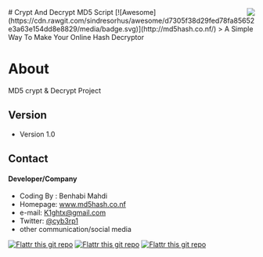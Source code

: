 <img src="icon.png" align="right" />
# Crypt And Decrypt MD5 Script [![Awesome](https://cdn.rawgit.com/sindresorhus/awesome/d7305f38d29fed78fa85652e3a63e154dd8e8829/media/badge.svg)](http://md5hash.co.nf/)
> A Simple Way To Make Your Online Hash Decryptor


# About
MD5 crypt &amp; Decrypt Project

## Version 
* Version 1.0

## Contact
#### Developer/Company
* Coding By : Benhabi Mahdi
* Homepage: www.md5hash.co.nf
* e-mail: K1ghtx@gmail.com 
* Twitter: [@cyb3rp1](https://twitter.com/cyb3rp1 "twitterhandle on twitter")
* other communication/social media


[![Flattr this git repo](http://api.flattr.com/button/flattr-badge-large.png)](http://md5hash.co.nf) 
[![Flattr this git repo](https://cdn4.iconfinder.com/data/icons/social-network-icons-color-2/1024/fb-24.png)](https://www.facebook.com/Benhabielmahdi) 
[![Flattr this git repo](https://cdn4.iconfinder.com/data/icons/social-network-icons-color-2/1024/twitter-24.png)](https://twitter.com/cyb3rp1) 
